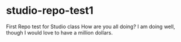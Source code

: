 # studio-repo-test1
First Repo test for Studio class
How are you all doing?
I am doing well, though I would love to have a million dollars.
